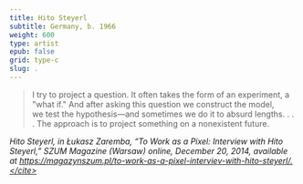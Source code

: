 ```yaml
---
title: Hito Steyerl
subtitle: Germany, b. 1966
weight: 600
type: artist
epub: false
grid: type-c
slug: .
---
```


> I try to project a question. It often takes the form of an experiment, a "what if." And after asking this question we construct the model, we test the hypothesis—and sometimes we do it to absurd lengths. . . . The approach is to project something on a nonexistent future.

<cite>Hito Steyerl, in Łukasz Zaremba, “To Work as a Pixel: Interview with Hito Steyerl,” *SZUM* Magazine (Warsaw) online, December 20, 2014, available at https://magazynszum.pl/to-work-as-a-pixel-interviev-with-hito-steyerl/.</cite>
